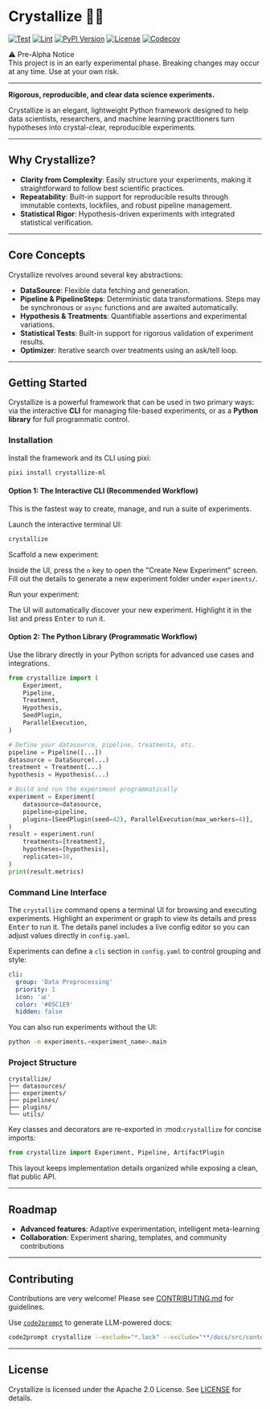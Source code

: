 # Crystallize 🧪✨

[![Test](https://github.com/brysontang/crystallize/actions/workflows/test.yml/badge.svg)](https://github.com/brysontang/crystallize/actions/workflows/test.yml)
[![Lint](https://github.com/brysontang/crystallize/actions/workflows/lint.yml/badge.svg)](https://github.com/brysontang/crystallize/actions/workflows/lint.yml)
[![PyPI Version](https://badge.fury.io/py/crystallize-ml.svg)](https://pypi.org/project/crystallize-ml/)
[![License](https://img.shields.io/badge/license-Apache%202.0-blue.svg)](https://github.com/brysontang/crystallize/blob/main/LICENSE)
[![Codecov](https://codecov.io/gh/brysontang/crystallize/branch/main/graph/badge.svg)](https://codecov.io/gh/brysontang/crystallize)

⚠️ Pre-Alpha Notice  
This project is in an early experimental phase. Breaking changes may occur at any time. Use at your own risk.

---

**Rigorous, reproducible, and clear data science experiments.**

Crystallize is an elegant, lightweight Python framework designed to help data scientists, researchers, and machine learning practitioners turn hypotheses into crystal-clear, reproducible experiments.

---

## Why Crystallize?

- **Clarity from Complexity**: Easily structure your experiments, making it straightforward to follow best scientific practices.
- **Repeatability**: Built-in support for reproducible results through immutable contexts, lockfiles, and robust pipeline management.
- **Statistical Rigor**: Hypothesis-driven experiments with integrated statistical verification.

---

## Core Concepts

Crystallize revolves around several key abstractions:

- **DataSource**: Flexible data fetching and generation.
- **Pipeline & PipelineSteps**: Deterministic data transformations. Steps may be
  synchronous or `async` functions and are awaited automatically.
- **Hypothesis & Treatments**: Quantifiable assertions and experimental variations.
- **Statistical Tests**: Built-in support for rigorous validation of experiment results.
- **Optimizer**: Iterative search over treatments using an ask/tell loop.

---

## Getting Started

Crystallize is a powerful framework that can be used in two primary ways: via the interactive **CLI** for managing file-based experiments, or as a **Python library** for full programmatic control.

### Installation

Install the framework and its CLI using pixi:

```bash
pixi install crystallize-ml
```

#### Option 1: The Interactive CLI (Recommended Workflow)

This is the fastest way to create, manage, and run a suite of experiments.

Launch the interactive terminal UI:

```bash
crystallize
```

Scaffold a new experiment:

Inside the UI, press the `n` key to open the "Create New Experiment" screen. Fill out the details to generate a new experiment folder under `experiments/`.

Run your experiment:

The UI will automatically discover your new experiment. Highlight it in the list and press <kbd>Enter</kbd> to run it.

#### Option 2: The Python Library (Programmatic Workflow)

Use the library directly in your Python scripts for advanced use cases and integrations.

```python
from crystallize import (
    Experiment,
    Pipeline,
    Treatment,
    Hypothesis,
    SeedPlugin,
    ParallelExecution,
)

# Define your datasource, pipeline, treatments, etc.
pipeline = Pipeline([...])
datasource = DataSource(...)
treatment = Treatment(...)
hypothesis = Hypothesis(...)

# Build and run the experiment programmatically
experiment = Experiment(
    datasource=datasource,
    pipeline=pipeline,
    plugins=[SeedPlugin(seed=42), ParallelExecution(max_workers=4)],
)
result = experiment.run(
    treatments=[treatment],
    hypotheses=[hypothesis],
    replicates=10,
)
print(result.metrics)
```

### Command Line Interface

The `crystallize` command opens a terminal UI for browsing and executing experiments. Highlight an experiment or graph to view its details and press <kbd>Enter</kbd> to run it. The details panel includes a live config editor so you can adjust values directly in `config.yaml`.

Experiments can define a `cli` section in `config.yaml` to control grouping and style:

```yaml
cli:
  group: 'Data Preprocessing'
  priority: 1
  icon: '📊'
  color: '#85C1E9'
  hidden: false
```

You can also run experiments without the UI:

```bash
python -m experiments.<experiment_name>.main
```

### Project Structure

```
crystallize/
├── datasources/
├── experiments/
├── pipelines/
├── plugins/
└── utils/
```

Key classes and decorators are re-exported in :mod:`crystallize` for concise imports:

```python
from crystallize import Experiment, Pipeline, ArtifactPlugin
```

This layout keeps implementation details organized while exposing a clean, flat public API.

---

## Roadmap

- **Advanced features**: Adaptive experimentation, intelligent meta-learning
- **Collaboration**: Experiment sharing, templates, and community contributions

---

## Contributing

Contributions are very welcome! Please see [CONTRIBUTING.md](CONTRIBUTING.md) for guidelines.

Use [`code2prompt`](https://github.com/mufeedvh/code2prompt) to generate LLM-powered docs:

```bash
code2prompt crystallize --exclude="*.lock" --exclude="**/docs/src/content/docs/reference/*" --exclude="**package-lock.json" --exclude="**CHANGELOG.md"
```

---

## License

Crystallize is licensed under the Apache 2.0 License. See [LICENSE](LICENSE) for details.
